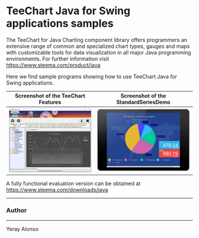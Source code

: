TeeChart Java for Swing applications samples
============================================

The TeeChart for Java Charting component library offers programmers an extensive range of common and specialized chart types, gauges and maps with customizable tools for data visualization in all major Java programming environments. For further information visit https://www.steema.com/product/java

Here we find sample programs showing how to use TeeChart Java for Swing applications.

Screenshot of the TeeChart Features|Screenshot of the StandardSeriesDemo
-----------------------------------|-----------------------------------
![screenshot](https://github.com/Steema/TeeChart-Java-for-Swing-applications-samples/blob/master/screenshots/Java-featuresDemo.png?raw=true "TChart Java for Swing")|![screenshot](https://github.com/Steema/TeeChart-Java-for-Swing-applications-samples/blob/master/screenshots/standardSeriesDemo.png?raw=true "TChart Java for Swing")

A fully functional evaluation version can be obtained at https://www.steema.com/downloads/java

------
### Author
------
Yeray Alonso